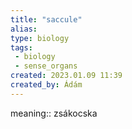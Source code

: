 ```yaml
---
title: "saccule"
alias: 
type: biology
tags:
 - biology
 - sense_organs
created: 2023.01.09 11:39
created_by: Ádám
---
```

meaning:: zsákocska